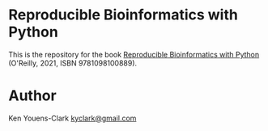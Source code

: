 # Reproducible Bioinformatics with Python

This is the repository for the book [Reproducible Bioinformatics with Python](https://learning.oreilly.com/library/view/reproducible-bioinformatics-with/9781098100872/) (O'Reilly, 2021, ISBN 9781098100889).

# Author

Ken Youens-Clark <kyclark@gmail.com>
